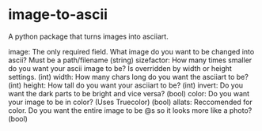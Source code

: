 # image-to-ascii
A python package that turns images into asciiart.

image: The only required field. What image do you want to be changed into ascii? Must be a path/filename (string)
sizefactor: How many times smaller do you want your ascii image to be? Is overridden by width or height settings. (int)
width: How many chars long do you want the asciiart to be? (int)
height: How tall do you want your asciiart to be? (int)
invert: Do you want the dark parts to be bright and vice versa? (bool)
color: Do you want your image to be in color? (Uses Truecolor) (bool)
allats: Reccomended for color. Do you want the entire image to be @s so it looks more like a photo? (bool)
